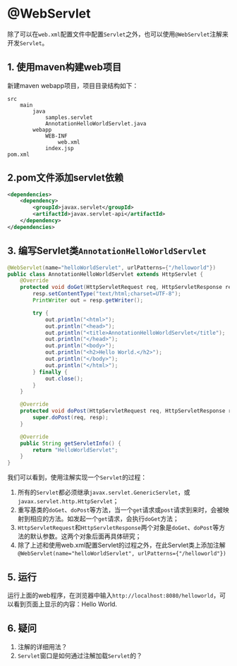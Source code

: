 # @WebServlet

除了可以在`web.xml`配置文件中配置`Servlet`之外，也可以使用`@WebServlet`注解来开发`Servlet`。

## 1. 使用maven构建web项目
新建maven webapp项目，项目目录结构如下：

```
src
    main
        java
            samples.servlet
            AnnotationHelloWorldServlet.java
        webapp
            WEB-INF
                web.xml
            index.jsp
pom.xml
```

## 2.pom文件添加servlet依赖
```xml
<dependencies>
    <dependency>
        <groupId>javax.servlet</groupId>
        <artifactId>javax.servlet-api</artifactId>
    </dependency>
</dependencies>
```

## 3. 编写Servlet类`AnnotationHelloWorldServlet`

```java
@WebServlet(name="helloWorldServlet", urlPatterns={"/helloworld"})
public class AnnotationHelloWorldServlet extends HttpServlet {
    @Override
    protected void doGet(HttpServletRequest req, HttpServletResponse resp) throws ServletException, IOException {
        resp.setContentType("text/html;charset=UTF-8");
        PrintWriter out = resp.getWriter();

        try {
            out.println("<html>");
            out.println("<head>");
            out.println("<title>AnnotationHelloWorldServlet</title");
            out.println("</head>");
            out.println("<body>");
            out.println("<h2>Hello World.</h2>");
            out.println("</body>");
            out.println("</html>");
        } finally {
            out.close();
        }
    }

    @Override
    protected void doPost(HttpServletRequest req, HttpServletResponse resp) throws ServletException, IOException {
        super.doPost(req, resp);
    }

    @Override
    public String getServletInfo() {
        return "HelloWorldServlet";
    }
}
```
我们可以看到，使用注解实现一个`Servlet`的过程：
1. 所有的`Servlet`都必须继承`javax.servlet.GenericServlet`，或`javax.servlet.http.HttpServlet`；
2. 重写基类的`doGet`、`doPost`等方法，当一个`get`请求或`post`请求到来时，会被映射到相应的方法。如发起一个`get`请求，会执行`doGet`方法；
3. `HttpServletRequest`和`HttpServletResponse`两个对象是`doGet`、`doPost`等方法的默认参数。这两个对象后面再具体研究；
4. 除了上述和使用web.xml配置Servlet的过程之外，在此Servlet类上添加注解`@WebServlet(name="helloWorldServlet", urlPatterns={"/helloworld"})`

## 5. 运行
运行上面的web程序，在浏览器中输入`http://localhost:8080/helloworld`，可以看到页面上显示的内容：Hello World.

## 6. 疑问

1. 注解的详细用法？
2. `Servlet`窗口是如何通过注解加载`Servlet`的？

